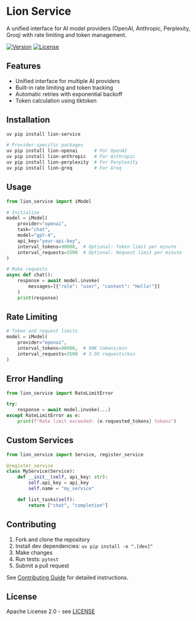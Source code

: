 # Lion Service

A unified interface for AI model providers (OpenAI, Anthropic, Perplexity, Groq) with rate limiting and token management.

[![Version](https://img.shields.io/pypi/v/lion-service.svg)](https://pypi.org/project/lion-service/)
[![License](https://img.shields.io/github/license/lion-agi/lion-service.svg)](LICENSE)

## Features

- Unified interface for multiple AI providers
- Built-in rate limiting and token tracking
- Automatic retries with exponential backoff
- Token calculation using tiktoken

## Installation

```bash
uv pip install lion-service

# Provider-specific packages
uv pip install lion-openai      # For OpenAI
uv pip install lion-anthropic   # For Anthropic
uv pip install lion-perplexity  # For Perplexity
uv pip install lion-groq        # For Groq
```

## Usage

```python
from lion_service import iModel

# Initialize
model = iModel(
    provider="openai",
    task="chat",
    model="gpt-4",
    api_key="your-api-key",
    interval_tokens=90000,  # Optional: Token limit per minute
    interval_requests=3500  # Optional: Request limit per minute
)

# Make requests
async def chat():
    response = await model.invoke(
        messages=[{"role": "user", "content": "Hello!"}]
    )
    print(response)
```

## Rate Limiting

```python
# Token and request limits
model = iModel(
    provider="openai",
    interval_tokens=90000,  # 90K tokens/min
    interval_requests=3500  # 3.5K requests/min
)
```

## Error Handling

```python
from lion_service import RateLimitError

try:
    response = await model.invoke(...)
except RateLimitError as e:
    print(f"Rate limit exceeded: {e.requested_tokens} tokens")
```

## Custom Services

```python
from lion_service import Service, register_service

@register_service
class MyService(Service):
    def __init__(self, api_key: str):
        self.api_key = api_key
        self.name = "my_service"

    def list_tasks(self):
        return ["chat", "completion"]
```

## Contributing

1. Fork and clone the repository
2. Install dev dependencies: `uv pip install -e ".[dev]"`
3. Make changes
4. Run tests: `pytest`
5. Submit a pull request

See [Contributing Guide](docs/contributing.md) for detailed instructions.

## License

Apache License 2.0 - see [LICENSE](LICENSE)
